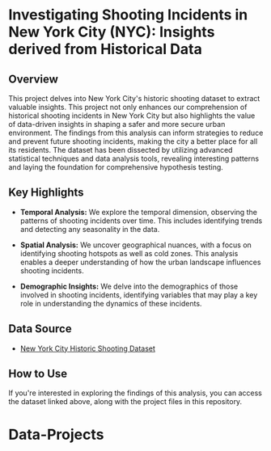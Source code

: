 # Investigating Shooting Incidents in New York City (NYC): Insights derived from Historical Data

## Overview

This project delves into New York City's historic shooting dataset to extract valuable insights. This project not only enhances our comprehension of historical shooting incidents in New York City but also highlights the value of data-driven insights in shaping a safer and more secure urban environment. The findings from this analysis can inform strategies to reduce and prevent future shooting incidents, making the city a better place for all its residents. The dataset has been dissected by utilizing advanced statistical techniques and data analysis tools, revealing interesting patterns and laying the foundation for comprehensive hypothesis testing.

## Key Highlights

- **Temporal Analysis:** We explore the temporal dimension, observing the patterns of shooting incidents over time. This includes identifying trends and detecting any seasonality in the data.

- **Spatial Analysis:** We uncover geographical nuances, with a focus on identifying shooting hotspots as well as cold zones. This analysis enables a deeper understanding of how the urban landscape influences shooting incidents.

- **Demographic Insights:** We delve into the demographics of those involved in shooting incidents, identifying variables that may play a key role in understanding the dynamics of these incidents.

## Data Source

- [New York City Historic Shooting Dataset](https://data.cityofnewyork.us/Public-Safety/NYPD-Shooting-Incident-Data-Historic-/833y-fsy8)

## How to Use

If you're interested in exploring the findings of this analysis, you can access the dataset linked above, along with the project files in this repository.

# Data-Projects

